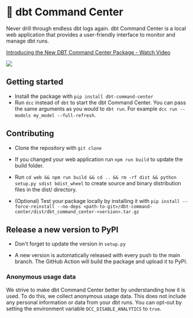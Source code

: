 # 🚀 dbt Command Center

Never drill through endless dbt logs again. dbt Command Center is a local web application that provides a user-friendly interface to monitor and manage dbt runs.

<div>
  <a href="https://www.loom.com/share/bdf717b0f1b048fa883233fc74e038ec">
    <p>Introducing the New DBT Command Center Package - Watch Video</p>
  </a>
  <a href="https://www.loom.com/share/bdf717b0f1b048fa883233fc74e038ec">
    <img style="max-width:300px;" src="https://cdn.loom.com/sessions/thumbnails/bdf717b0f1b048fa883233fc74e038ec-1717337826235-with-play.gif">
  </a>
</div>

## Getting started

- Install the package with `pip install dbt-command-center`
- Run `dcc` instead of `dbt` to start the dbt Command Center. You can pass the same arguments as you would to `dbt run`. For example `dcc run --models my_model --full-refresh`.

## Contributing

- Clone the repository with `git clone`

- If you changed your web application run `npm run build` to update the build folder.

- Run `cd web && npm run build && cd .. && rm -rf dist && python setup.py sdist bdist_wheel` to create source and binary distribution files in the dist/ directory.

- (Optional) Test your package locally by installing it with `pip install --force-reinstall --no-deps <path-to-git>/dbt-command-center/dist/dbt_command_center-<version>.tar.gz`

## Release a new version to PyPI

- Don't forget to update the version in `setup.py`

- A new version is automatically released with every push to the main branch. The GitHub Action will build the package and upload it to PyPI.

### Anonymous usage data

We strive to make dbt Command Center better by understanding how it is used. To do this, we collect anonymous usage data. This does not include any personal information or data from your dbt runs. You can opt-out by setting the environment variable `DCC_DISABLE_ANALYTICS` to `true`.

